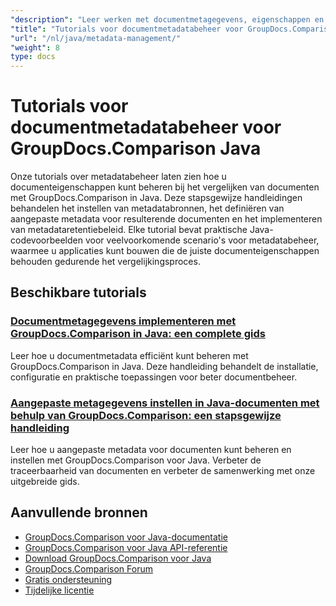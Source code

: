 ```yaml
---
"description": "Leer werken met documentmetagegevens, eigenschappen en metagegevensconfiguratie in vergelijkingsresultaten met GroupDocs.Comparison voor Java."
"title": "Tutorials voor documentmetadatabeheer voor GroupDocs.Comparison Java"
"url": "/nl/java/metadata-management/"
"weight": 8
type: docs
---
```

# Tutorials voor documentmetadatabeheer voor GroupDocs.Comparison Java

Onze tutorials over metadatabeheer laten zien hoe u documenteigenschappen kunt beheren bij het vergelijken van documenten met GroupDocs.Comparison in Java. Deze stapsgewijze handleidingen behandelen het instellen van metadatabronnen, het definiëren van aangepaste metadata voor resulterende documenten en het implementeren van metadataretentiebeleid. Elke tutorial bevat praktische Java-codevoorbeelden voor veelvoorkomende scenario's voor metadatabeheer, waarmee u applicaties kunt bouwen die de juiste documenteigenschappen behouden gedurende het vergelijkingsproces.

## Beschikbare tutorials

### [Documentmetagegevens implementeren met GroupDocs.Comparison in Java: een complete gids](./implement-metadata-groupdocs-comparison-java-guide/)
Leer hoe u documentmetadata efficiënt kunt beheren met GroupDocs.Comparison in Java. Deze handleiding behandelt de installatie, configuratie en praktische toepassingen voor beter documentbeheer.

### [Aangepaste metagegevens instellen in Java-documenten met behulp van GroupDocs.Comparison: een stapsgewijze handleiding](./groupdocs-comparison-java-custom-metadata-guide/)
Leer hoe u aangepaste metadata voor documenten kunt beheren en instellen met GroupDocs.Comparison voor Java. Verbeter de traceerbaarheid van documenten en verbeter de samenwerking met onze uitgebreide gids.

## Aanvullende bronnen

- [GroupDocs.Comparison voor Java-documentatie](https://docs.groupdocs.com/comparison/java/)
- [GroupDocs.Comparison voor Java API-referentie](https://reference.groupdocs.com/comparison/java/)
- [Download GroupDocs.Comparison voor Java](https://releases.groupdocs.com/comparison/java/)
- [GroupDocs.Comparison Forum](https://forum.groupdocs.com/c/comparison)
- [Gratis ondersteuning](https://forum.groupdocs.com/)
- [Tijdelijke licentie](https://purchase.groupdocs.com/temporary-license/)